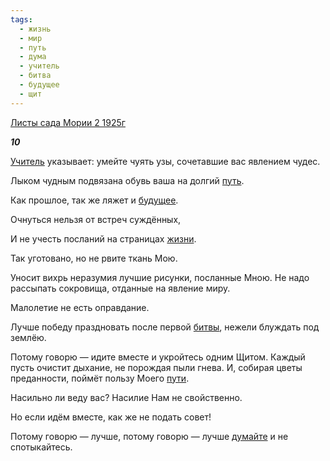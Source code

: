 ```yaml
---
tags:
  - жизнь
  - мир
  - путь
  - дума
  - учитель
  - битва
  - будущее
  - щит
---
```

[Листы сада Мории 2 1925г](https://127.0.0.1:4002/agni/1925)

___10___

[Учитель](../../../tags/#учитель) указывает: умейте чуять узы, сочетавшие вас явлением чудес.   

Лыком чудным подвязана обувь ваша на долгий [путь](../../../tags/#путь).   

Как прошлое, так же ляжет и [будущее](../../../tags/#будущее).   

Очнуться нельзя от встреч суждённых,   

И не учесть посланий на страницах [жизни](../../../tags/#жизнь).   

Так уготовано, но не рвите ткань Мою.   

Уносит вихрь неразумия лучшие рисунки, посланные Мною. Не надо рассыпать сокровища, отданные на явление миру.   

Малолетие не есть оправдание.   

Лучше победу праздновать после первой [битвы](../../../tags/#битва), нежели блуждать под землёю.   

Потому говорю — идите вместе и укройтесь одним Щитом. Каждый пусть очистит дыхание, не порождая пыли гнева. И, собирая цветы преданности, поймёт пользу Моего [пути](../../../tags/#путь).   

Насильно ли веду вас? Насилие Нам не свойственно.   

Но если идём вместе, как же не подать совет!   

Потому говорю — лучше, потому говорю — лучше [думайте](../../../tags/#дума) и не спотыкайтесь.   

